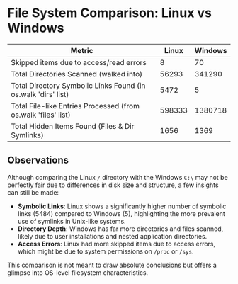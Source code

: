 # File System Comparison: Linux vs Windows

| Metric | Linux | Windows |
|--------|--------|---------|
| Skipped items due to access/read errors | 8 | 70 |
| Total Directories Scanned (walked into) | 56293 | 341290 |
| Total Directory Symbolic Links Found (in os.walk 'dirs' list) | 5472 | 5 |
| Total File-like Entries Processed (from os.walk 'files' list) | 598333 | 1380718 |
| Total Hidden Items Found (Files & Dir Symlinks) | 1656 | 1369 |

## Observations
Although comparing the Linux `/` directory with the Windows `C:\` may not be perfectly fair due to differences in disk size and structure, a few insights can still be made:

- **Symbolic Links**: Linux shows a significantly higher number of symbolic links (5484) compared to Windows (5), highlighting the more prevalent use of symlinks in Unix-like systems.
- **Directory Depth**: Windows has far more directories and files scanned, likely due to user installations and nested application directories.
- **Access Errors**: Linux had more skipped items due to access errors, which might be due to system permissions on `/proc` or `/sys`.

This comparison is not meant to draw absolute conclusions but offers a glimpse into OS-level filesystem characteristics.
